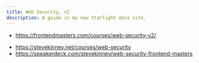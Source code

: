 ```yaml
---
title: Web Security, v2
description: A guide in my new Starlight docs site.
---
```


- <https://frontendmasters.com/courses/web-security-v2/>

* <https://stevekinney.net/courses/web-security>
* <https://speakerdeck.com/stevekinney/web-security-frontend-masters>
